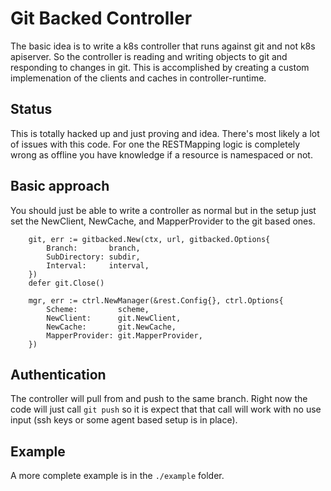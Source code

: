 # Git Backed Controller

The basic idea is to write a k8s controller that runs against git and not k8s apiserver. So the
controller is reading and writing objects to git and responding to changes in git. This is
accomplished by creating a custom implemenation of the clients and caches in controller-runtime.

## Status

This is totally hacked up and just proving and idea. There's most likely a lot of issues with this
code.  For one the RESTMapping logic is completely wrong as offline you have knowledge if a resource
is namespaced or not.

## Basic approach

You should just be able to write a controller as normal but in the setup just set the NewClient, NewCache, and MapperProvider to the git based ones.

```golang
	git, err := gitbacked.New(ctx, url, gitbacked.Options{
		Branch:       branch,
		SubDirectory: subdir,
		Interval:     interval,
	})
	defer git.Close()

	mgr, err := ctrl.NewManager(&rest.Config{}, ctrl.Options{
		Scheme:         scheme,
		NewClient:      git.NewClient,
		NewCache:       git.NewCache,
		MapperProvider: git.MapperProvider,
	})
```

## Authentication

The controller will pull from and push to the same branch.  Right now the code will just call `git push` so it is expect that that call will work with no use input (ssh keys or some agent based setup is in place).

## Example

A more complete example is in the `./example` folder.
